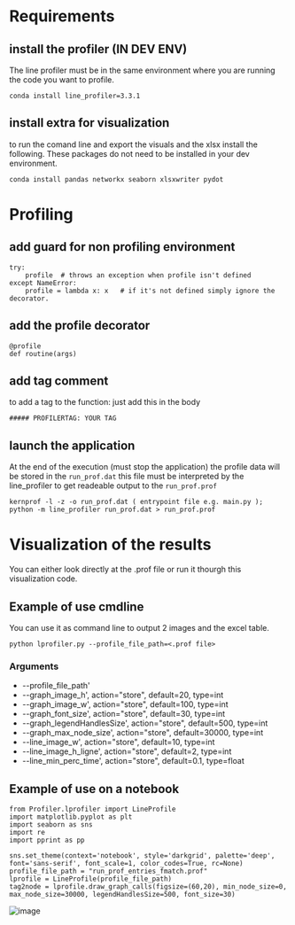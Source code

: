 # Requirements


## install the profiler (IN DEV ENV)

The line profiler must be in the same environment where you are running the code you want to profile.

```
conda install line_profiler=3.3.1
```

## install extra for visualization 

to run the comand line and export the visuals and the xlsx install the following.
These packages do not need to be installed in your dev environment.

```
conda install pandas networkx seaborn xlsxwriter pydot
```

# Profiling

## add guard for non profiling environment

```
try:
    profile  # throws an exception when profile isn't defined
except NameError:
    profile = lambda x: x   # if it's not defined simply ignore the decorator.
```

## add the profile decorator
```
@profile
def routine(args)
```

## add tag comment
to add a tag to the function: just add this in the body
```
##### PROFILERTAG: YOUR TAG
```

## launch the application 

At the end of the execution (must stop the application) the profile data will be stored in the `run_prof.dat`
this file must be interpreted by the line_profiler to get readeable output to the `run_prof.prof`
```
kernprof -l -z -o run_prof.dat ( entrypoint file e.g. main.py );
python -m line_profiler run_prof.dat > run_prof.prof
```

# Visualization of the results

You can either look directly at the .prof file or run it thourgh this visualization code.

## Example of use cmdline

You can use it as command line to output 2 images and the excel table.
```
python lprofiler.py --profile_file_path=<.prof file>
```

### Arguments
* --profile_file_path'
* --graph_image_h', action="store", default=20, type=int
* --graph_image_w', action="store", default=100, type=int
* --graph_font_size', action="store", default=30, type=int
* --graph_legendHandlesSize', action="store", default=500, type=int
* --graph_max_node_size', action="store", default=30000, type=int
* --line_image_w', action="store", default=10, type=int
* --line_image_h_ligne', action="store", default=2, type=int
* --line_min_perc_time', action="store", default=0.1, type=float

## Example of use on a notebook

```
from Profiler.lprofiler import LineProfile
import matplotlib.pyplot as plt
import seaborn as sns
import re
import pprint as pp

sns.set_theme(context='notebook', style='darkgrid', palette='deep', font='sans-serif', font_scale=1, color_codes=True, rc=None)
profile_file_path = "run_prof_entries_fmatch.prof"
lprofile = LineProfile(profile_file_path)
tag2node = lprofile.draw_graph_calls(figsize=(60,20), min_node_size=0, max_node_size=30000, legendHandlesSize=500, font_size=30)
```

![image](https://user-images.githubusercontent.com/110400029/193823831-2de83a6d-c45f-497f-954e-13247656f477.png)
